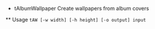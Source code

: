 * tAlbumWallpaper
Create wallpapers from album covers

** Usage
`tAW [-w width] [-h height] [-o output] input`
